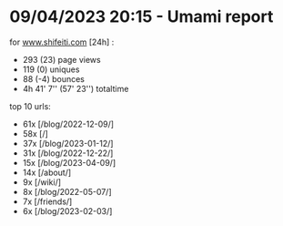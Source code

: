 # 09/04/2023 20:15 - Umami report
for www.shifeiti.com [24h] :

 - 293 (23) page views
 - 119 (0) uniques
 - 88 (-4) bounces
 - 4h 41' 7'' (57' 23'') totaltime


top 10 urls:
 - 61x [/blog/2022-12-09/]
 - 58x [/]
 - 37x [/blog/2023-01-12/]
 - 31x [/blog/2022-12-22/]
 - 15x [/blog/2023-04-09/]
 - 14x [/about/]
 - 9x [/wiki/]
 - 8x [/blog/2022-05-07/]
 - 7x [/friends/]
 - 6x [/blog/2023-02-03/]


